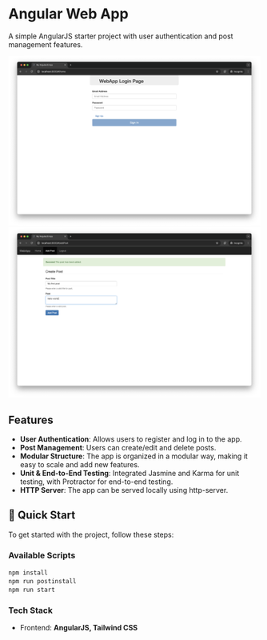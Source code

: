 # Angular Web App

A simple AngularJS starter project with user authentication and post management features.

![cover 1](https://github.com/ainkhm/my-web-app/blob/main/.github/cover_1.png?raw=true)
![cover 2](https://github.com/ainkhm/my-web-app/blob/main/.github/cover_2.png?raw=true)

## Features

- **User Authentication**: Allows users to register and log in to the app.
- **Post Management**: Users can create/edit and delete posts.
- **Modular Structure**: The app is organized in a modular way, making it easy to scale and add new features.
- **Unit & End-to-End Testing**: Integrated Jasmine and Karma for unit testing, with Protractor for end-to-end testing.
- **HTTP Server**: The app can be served locally using http-server.

## 🚀 Quick Start

To get started with the project, follow these steps:

### Available Scripts

```sh
npm install
npm run postinstall
npm run start
```

### Tech Stack

- Frontend: **AngularJS, Tailwind CSS**

